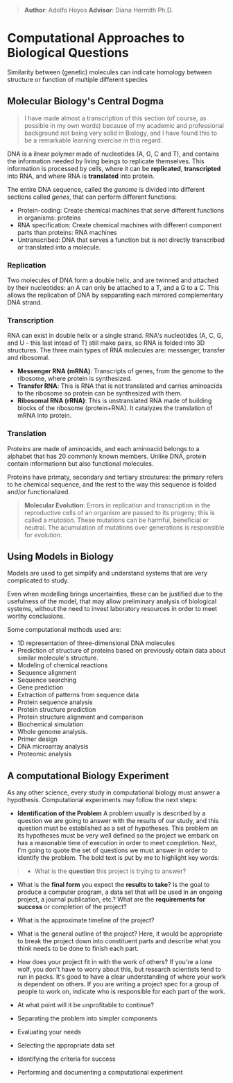 > **Author**: Adolfo Hoyos
**Advisor**: Diana Hermith Ph.D.

# Computational Approaches to Biological Questions

Similarity between (genetic) molecules can indicate homology between structure or function of multiple different species

## Molecular Biology's Central Dogma

> I have made almost a transcription of this section (of course, as possible in my own words) because of my academic and professional background not being very solid in Biology, and I have found this to be a remarkable learning exercise in this regard. 

DNA is a ilnear polymer made of nucleotides (A, G, C and T), and contains the information needed by living beings to replicate themselves. This information is processed by cells, where it can be **replicated**, **transcripted** into RNA, and where RNA is **translated** into protein.

The entire DNA sequence, called the *genome* is divided into different sections called *genes*, that can perform different functions:

 - Protein-coding: Create chemical machines that serve different functions in organisms: proteins
  - RNA specification: Create chemical machines with different component parts than proteins: RNA machines
  - Untranscribed: DNA that serves a function but is not directly transcribed or translated into a molecule.

### Replication

Two molecules of DNA form a double helix, and are twinned and attached by their nucleotides: an A can only be attached to a T, and a G to a C. This allows the replication of DNA by sepparating each mirrored complementary DNA strand.

### Transcription

RNA can exist in double helix or a single strand. RNA's nucleotides (A, C, G, and U - this last intead of T) still make pairs, so RNA is folded into 3D structures. The three main types of RNA molecules are: messenger, transfer and ribosomal.

 - **Messenger RNA (mRNA)**: Transcripts of genes, from the genome to the ribosome, where protein is synthesized.
  - **Transfer RNA**: This is RNA that is not translated and carries aminoacids to the ribosome so protein can be synthesized with them.
  - **Ribosomal RNA (rRNA)**: This is unstranslated RNA made of building blocks of the ribosome (protein+RNA). It catalyzes the translation of mRNA into protein.
  
### Translation
  
 Proteins are made of aminoacids, and each aminoacid belongs to a alphabet that has 20 commonly known members. Unlike DNA, protein contain informationn but also functional molecules.
 
 Proteins have primaty, secondary and tertiary strcutures: the primary refers to he chemical sequence, and the rest to the way this sequence is folded and/or functionalized.

> **Molecular Evolution**:
Errors in replication and transcription in the reproductive cells of an organism are passed to its progeny; this is called a *mutation*. These mutations can be harmful, beneficial or neutral. The acumulation of mutations over generations is responsible for *evolution*.

## Using Models in Biology

Models are used to get simplify and understand systems that are very complicated to study. 

Even when modelling brings uncertainties, these can be justified due to the usefulness of the model, that may allow preliminary analysis of biological systems, without the need to invest laboratory resources in order to meet worthy conclusions. 

Some computational methods used are:

 - 1D representation of three-dimensional DNA molecules
 -  Prediction of structure of proteins based on previously obtain data about similar molecule's structure.
  - Modeling of chemical reactions
   - Sequence alignment
 - Sequence searching
 - Gene prediction
 - Extraction of patterns from sequence data
 - Protein sequence analysis
  - Protein structure prediction
  - Protein structure alignment and comparison
  - Biochemical simulation
  - Whole genome analysis.
  - Primer design
  - DNA microarray analysis
  - Proteomic analysis
  
## A computational Biology Experiment

As any other science, every study in computational biology must answer a hypothesis. Computational experiments may follow the next steps: 

- **Identification of the Problem**
	A problem usually is described by a question we are going to answer with the results of our study, and this question must be established as a set of hypotheses. This problem an its hypotheses must be very well defined so the project we embark on has a reasonable time of execution in order to meet completion.
Next, I'm going to quote the set of questions we must answer in order to identify the problem. The bold text is put by me to highlight key words:

>  -  What is the **question** this project is trying to answer?
- What is the **final form** you expect the **results to take**? Is the goal to produce a computer program, a data set that will be used in an ongoing project, a journal publication, etc.? What are the **requirements for success** or completion of the project?
 - What is the approximate timeline of the project?
 - What is the general outline of the project? Here, it would be appropriate to break the project down into constituent parts and describe what you think needs to be done to finish each part.
 - How does your project fit in with the work of others? If you're a lone wolf, you don't have to worry about this, but research scientists tend to run in packs. It's good to have a clear understanding of where your work is dependent on others. If you are writing a project spec for a group of people to work on, indicate who is responsible for each part of the work.
 - At what point will it be unprofitable to continue? 

 - Separating the problem into simpler components
 - Evaluating your needs
 - Selecting the appropriate data set
 - Identifying the criteria for success
 - Performing and documenting a computational experiment
  









